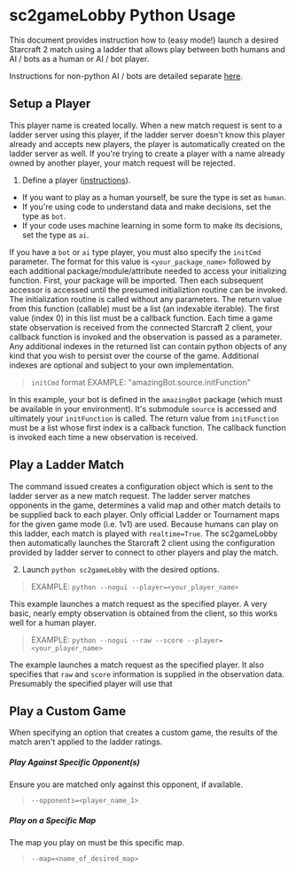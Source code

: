 # sc2gameLobby Python Usage

This document provides instruction how to (easy mode!) launch a desired Starcraft 2 match using a ladder that allows
play between both humans and AI / bots as a human or AI / bot player.

Instructions for non-python AI / bots are detailed separate [here](https://github.com/ttinies/sc2gameLobby/blob/master/USAGE_NON_PYTHON.md).

## Setup a Player

This player name is created locally.  When a new match request is sent to a ladder server using this player, if the
ladder server doesn't know this player already and accepts new players, the player is automatically created on the
ladder server as well.  If you're trying to create a player with a name already owned by another player, your match
request will be rejected.

1. Define a player ([instructions](asdf)).
	
* If you want to play as a human yourself, be sure the type is set as `human`.
* If you're using code to understand data and make decisions, set the type as `bot`.
* If your code uses machine learning in some form to make its decisions, set the type as `ai`.

If you have a `bot` or `ai` type player, you must also specify the `initCmd` parameter.  The format for this value is
`<your_package_name>` followed by each additional package/module/attribute needed to access your initializing function.
First, your package will be imported.  Then each subsequent accessor is accessed until the presumed initializtion
routine can be invoked.  The initialization routine is called without any parameters.  The return value from this
function (callable) must be a list (an indexable iterable).  The first value (index 0) in this list must be a callback
function.  Each time a game state observation is received from the connected Starcraft 2 client, your callback function
is invoked and the observation is passed as a parameter.  Any additional indexes in the returned list can contain python
objects of any kind that you wish to persist over the course of the game. Additional indexes are optional and subject to
your own implementation.

> `initCmd` format EXAMPLE: "amazingBot.source.initFunction"

In this example, your bot is defined in the `amazingBot` package (which must be available in your environment).  It's 
submodule `source` is accessed and ultimately your `initFunction` is called.  The return value from `initFunction` must
be a list whose first index is a callback function. The callback function is invoked each time a new observation is
received.

## Play a Ladder Match

The command issued creates a configuration object which is sent to the ladder server as a new match request.  The ladder
server matches opponents in the game, determines a valid map and other match details to be supplied back to each player.
Only official Ladder or Tournament maps for the given game mode (i.e. 1v1) are used.  Because humans can play on this
ladder, each match is played with `realtime=True`.  The sc2gameLobby then automatically launches the Starcraft 2 client
using the configuration provided by ladder server to connect to other players and play the match.

2.  Launch `python sc2gameLobby` with the desired options.

> EXAMPLE: `python --nogui --player=<your_player_name>`

This example launches a match request as the specified player.  A very basic, nearly empty observation is obtained from
the client, so this works well for a human player.

> EXAMPLE: `python --nogui --raw --score --player=<your_player_name>`

The example launches a match request as the specified player.  It also specifies that `raw` and `score` information is
supplied in the observation data.  Presumably the specified player will use that

## Play a Custom Game

When specifying an option that creates a custom game, the results of the match aren't applied to the ladder ratings.

##### Play Against Specific Opponent(s)

Ensure you are matched only against this opponent, if available.
> `--opponents=<player_name_1>`

##### Play on a Specific Map

The map you play on must be this specific map.

> `--map=<name_of_desired_map>`


